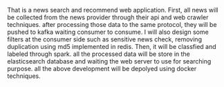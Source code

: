 That is a news search and recommend web application. First, all news will be collected from the news provider through their api and web crawler techniques.  after processing those data to the same protocol, they will be pushed to kafka waiting consumer to consume. I will also design some filters at the consumer side such as sensitive news check, removing duplication using md5 implemented in redis. Then, it will be  classfied and labeled through spark. all the processed data will be store in the elasticsearch database and waiting the web server to use for searching purpose. all the above development will be depolyed using docker techniques. 
